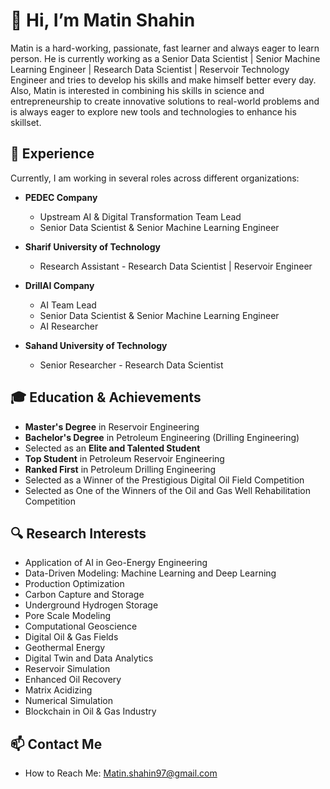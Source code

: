 # 👋 Hi, I’m Matin Shahin  

Matin is a hard-working, passionate, fast learner and always eager to learn person. He is currently working as a Senior Data Scientist | Senior Machine Learning Engineer | Research Data Scientist | Reservoir Technology Engineer and tries to develop his skills and make himself better every day. Also, Matin is interested in combining his skills in science and entrepreneurship to create innovative solutions to real-world problems and is always eager to explore new tools and technologies to enhance his skillset. 

## 💼 Experience  

Currently, I am working in several roles across different organizations:  

- **PEDEC Company**  
  - Upstream AI & Digital Transformation Team Lead  
  - Senior Data Scientist & Senior Machine Learning Engineer  

- **Sharif University of Technology**  
  - Research Assistant - Research Data Scientist | Reservoir Engineer  

- **DrillAI Company**  
  - AI Team Lead  
  - Senior Data Scientist & Senior Machine Learning Engineer  
  - AI Researcher  

- **Sahand University of Technology**  
  - Senior Researcher - Research Data Scientist  

## 🎓 Education & Achievements  
- **Master's Degree** in Reservoir Engineering  
- **Bachelor's Degree** in Petroleum Engineering (Drilling Engineering)  
- Selected as an **Elite and Talented Student**  
- **Top Student** in Petroleum Reservoir Engineering  
- **Ranked First** in Petroleum Drilling Engineering
- Selected as a Winner of the Prestigious Digital Oil Field Competition
- Selected as One of the Winners of the Oil and Gas Well Rehabilitation Competition  

## 🔍 Research Interests  
- Application of AI in Geo-Energy Engineering  
- Data-Driven Modeling: Machine Learning and Deep Learning  
- Production Optimization  
- Carbon Capture and Storage  
- Underground Hydrogen Storage  
- Pore Scale Modeling  
- Computational Geoscience  
- Digital Oil & Gas Fields  
- Geothermal Energy  
- Digital Twin and Data Analytics  
- Reservoir Simulation  
- Enhanced Oil Recovery  
- Matrix Acidizing  
- Numerical Simulation  
- Blockchain in Oil & Gas Industry  

## 📫 Contact Me  
- How to Reach Me: Matin.shahin97@gmail.com


<!---
MatinShahin/MatinShahin is a ✨ special ✨ repository because its `README.md` (this file) appears on your GitHub profile.
You can click the Preview link to take a look at your changes.
--->

